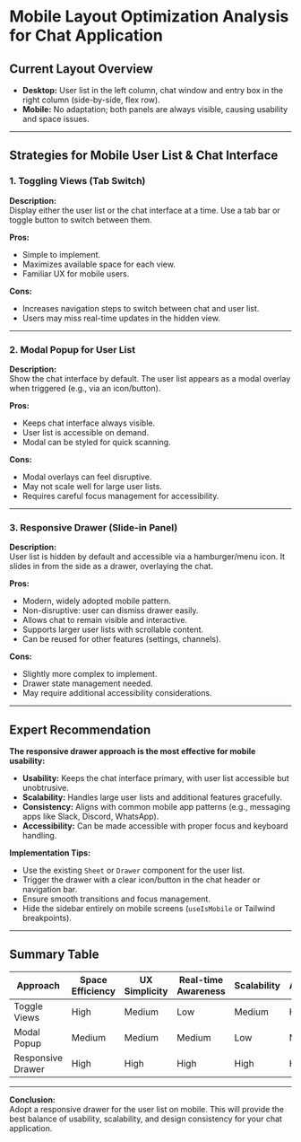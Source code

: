 # Mobile Layout Optimization Analysis for Chat Application

## Current Layout Overview

- **Desktop:** User list in the left column, chat window and entry box in the right column (side-by-side, flex row).
- **Mobile:** No adaptation; both panels are always visible, causing usability and space issues.

---

## Strategies for Mobile User List & Chat Interface

### 1. Toggling Views (Tab Switch)

**Description:**  
Display either the user list or the chat interface at a time. Use a tab bar or toggle button to switch between them.

**Pros:**
- Simple to implement.
- Maximizes available space for each view.
- Familiar UX for mobile users.

**Cons:**
- Increases navigation steps to switch between chat and user list.
- Users may miss real-time updates in the hidden view.

---

### 2. Modal Popup for User List

**Description:**  
Show the chat interface by default. The user list appears as a modal overlay when triggered (e.g., via an icon/button).

**Pros:**
- Keeps chat interface always visible.
- User list is accessible on demand.
- Modal can be styled for quick scanning.

**Cons:**
- Modal overlays can feel disruptive.
- May not scale well for large user lists.
- Requires careful focus management for accessibility.

---

### 3. Responsive Drawer (Slide-in Panel)

**Description:**  
User list is hidden by default and accessible via a hamburger/menu icon. It slides in from the side as a drawer, overlaying the chat.

**Pros:**
- Modern, widely adopted mobile pattern.
- Non-disruptive: user can dismiss drawer easily.
- Allows chat to remain visible and interactive.
- Supports larger user lists with scrollable content.
- Can be reused for other features (settings, channels).

**Cons:**
- Slightly more complex to implement.
- Drawer state management needed.
- May require additional accessibility considerations.

---

## Expert Recommendation

**The responsive drawer approach is the most effective for mobile usability:**

- **Usability:** Keeps the chat interface primary, with user list accessible but unobtrusive.
- **Scalability:** Handles large user lists and additional features gracefully.
- **Consistency:** Aligns with common mobile app patterns (e.g., messaging apps like Slack, Discord, WhatsApp).
- **Accessibility:** Can be made accessible with proper focus and keyboard handling.

**Implementation Tips:**
- Use the existing `Sheet` or `Drawer` component for the user list.
- Trigger the drawer with a clear icon/button in the chat header or navigation bar.
- Ensure smooth transitions and focus management.
- Hide the sidebar entirely on mobile screens (`useIsMobile` or Tailwind breakpoints).

---

## Summary Table

| Approach           | Space Efficiency | UX Simplicity | Real-time Awareness | Scalability | Accessibility | Implementation Effort |
|--------------------|------------------|---------------|---------------------|-------------|---------------|----------------------|
| Toggle Views       | High             | Medium        | Low                 | Medium      | High          | Low                  |
| Modal Popup        | Medium           | Medium        | Medium              | Low         | Medium        | Medium               |
| Responsive Drawer  | High             | High          | High                | High        | High          | Medium               |

---

**Conclusion:**  
Adopt a responsive drawer for the user list on mobile. This will provide the best balance of usability, scalability, and design consistency for your chat application.